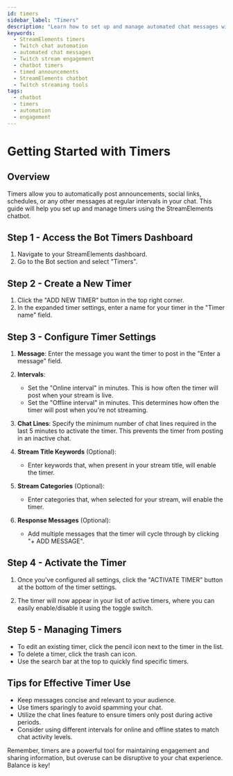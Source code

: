 ```yaml
---
id: timers
sidebar_label: "Timers"
description: "Learn how to set up and manage automated chat messages with StreamElements Chatbot Timers. Boost engagement and streamline your Twitch stream with timed announcements, reminders, and more."
keywords:
  - StreamElements timers
  - Twitch chat automation
  - automated chat messages
  - Twitch stream engagement
  - chatbot timers
  - timed announcements
  - StreamElements chatbot
  - Twitch streaming tools
tags:
  - chatbot
  - timers
  - automation
  - engagement
---
```


# Getting Started with Timers

## Overview

Timers allow you to automatically post announcements, social links, schedules, or any other messages at regular intervals in your chat. This guide will help you set up and manage timers using the StreamElements chatbot.

## Step 1 - Access the Bot Timers Dashboard

1. Navigate to your StreamElements dashboard.
2. Go to the Bot section and select "Timers".

## Step 2 - Create a New Timer

1. Click the "ADD NEW TIMER" button in the top right corner.
2. In the expanded timer settings, enter a name for your timer in the "Timer name" field.

## Step 3 - Configure Timer Settings

1. **Message**: Enter the message you want the timer to post in the "Enter a message" field.

2. **Intervals**:
   - Set the "Online interval" in minutes. This is how often the timer will post when your stream is live.
   - Set the "Offline interval" in minutes. This determines how often the timer will post when you're not streaming.

3. **Chat Lines**: Specify the minimum number of chat lines required in the last 5 minutes to activate the timer. This prevents the timer from posting in an inactive chat.

4. **Stream Title Keywords** (Optional):
   - Enter keywords that, when present in your stream title, will enable the timer.

5. **Stream Categories** (Optional):
   - Enter categories that, when selected for your stream, will enable the timer.

6. **Response Messages** (Optional):
   - Add multiple messages that the timer will cycle through by clicking "+ ADD MESSAGE".

## Step 4 - Activate the Timer

1. Once you've configured all settings, click the "ACTIVATE TIMER" button at the bottom of the timer settings.

2. The timer will now appear in your list of active timers, where you can easily enable/disable it using the toggle switch.

## Step 5 - Managing Timers

- To edit an existing timer, click the pencil icon next to the timer in the list.
- To delete a timer, click the trash can icon.
- Use the search bar at the top to quickly find specific timers.

## Tips for Effective Timer Use

- Keep messages concise and relevant to your audience.
- Use timers sparingly to avoid spamming your chat.
- Utilize the chat lines feature to ensure timers only post during active periods.
- Consider using different intervals for online and offline states to match chat activity levels.

Remember, timers are a powerful tool for maintaining engagement and sharing information, but overuse can be disruptive to your chat experience. Balance is key!
